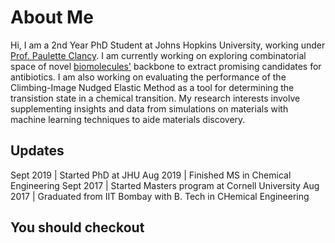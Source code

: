 # About Me

Hi, I am a 2nd Year PhD Student at Johns Hopkins University, working under [Prof. Paulette Clancy](https://clancygroup.wse.jhu.edu/). I am currently working on exploring combinatorial space of novel [biomolecules'](https://pubs.acs.org/doi/abs/10.1021/acschembio.6b00837) backbone to extract promising candidates for antibiotics. I am also working on evaluating the performance of the Climbing-Image Nudged Elastic Method as a tool for determining the transistion state in a chemical transition. My research interests involve supplementing insights and data from simulations on materials with machine learning techniques to aide materials discovery.

## Updates

Sept 2019 | Started PhD at JHU
Aug 2019 | Finished MS in Chemical Engineering
Sept 2017 | Started Masters program at Cornell University
Aug 2017 | Graduated from IIT Bombay with B. Tech in CHemical Engineering

## You should checkout
